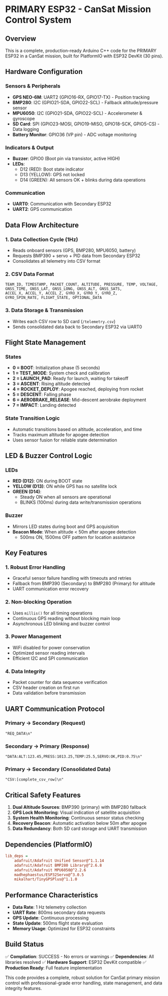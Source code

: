 # PRIMARY ESP32 - CanSat Mission Control System

## Overview
This is a complete, production-ready Arduino C++ code for the PRIMARY ESP32 in a CanSat mission, built for PlatformIO with ESP32 DevKit (30 pins).

## Hardware Configuration

### Sensors & Peripherals
- **GPS NEO-6M**: UART2 (GPIO16-RX, GPIO17-TX) - Position tracking
- **BMP280**: I2C (GPIO21-SDA, GPIO22-SCL) - Fallback altitude/pressure sensor  
- **MPU6050**: I2C (GPIO21-SDA, GPIO22-SCL) - Accelerometer & gyroscope
- **SD Card**: SPI (GPIO23-MOSI, GPIO19-MISO, GPIO18-SCK, GPIO5-CS) - Data logging
- **Battery Monitor**: GPIO36 (VP pin) - ADC voltage monitoring

### Indicators & Output
- **Buzzer**: GPIO0 (Boot pin via transistor, active HIGH)
- **LEDs**:
  - D12 (RED): Boot state indicator
  - D13 (YELLOW): GPS not locked
  - D14 (GREEN): All sensors OK + blinks during data operations

### Communication
- **UART0**: Communication with Secondary ESP32
- **UART2**: GPS communication

## Data Flow Architecture

### 1. Data Collection Cycle (1Hz)
- Reads onboard sensors (GPS, BMP280, MPU6050, battery)
- Requests BMP390 + servo + PID data from Secondary ESP32
- Consolidates all telemetry into CSV format

### 2. CSV Data Format
```
TEAM_ID, TIMESTAMP, PACKET_COUNT, ALTITUDE, PRESSURE, TEMP, VOLTAGE,
GNSS_TIME, GNSS_LAT, GNSS_LONG, GNSS_ALT, GNSS_SATS,
ACCEL_X, ACCEL_Y, ACCEL_Z, GYRO_X, GYRO_Y, GYRO_Z,
GYRO_SPIN_RATE, FLIGHT_STATE, OPTIONAL_DATA
```

### 3. Data Storage & Transmission
- Writes each CSV row to SD card (`/telemetry.csv`)
- Sends consolidated data back to Secondary ESP32 via UART0

## Flight State Management

### States
- **0 = BOOT**: Initialization phase (5 seconds)
- **1 = TEST_MODE**: System check and calibration
- **2 = LAUNCH_PAD**: Ready for launch, waiting for takeoff
- **3 = ASCENT**: Rising altitude detected
- **4 = ROCKET_DEPLOY**: Apogee reached, deploying from rocket
- **5 = DESCENT**: Falling phase
- **6 = AEROBRAKE_RELEASE**: Mid-descent aerobrake deployment
- **7 = IMPACT**: Landing detected

### State Transition Logic
- Automatic transitions based on altitude, acceleration, and time
- Tracks maximum altitude for apogee detection
- Uses sensor fusion for reliable state determination

## LED & Buzzer Control Logic

### LEDs
- **RED (D12)**: ON during BOOT state
- **YELLOW (D13)**: ON while GPS has no satellite lock
- **GREEN (D14)**: 
  - Steady ON when all sensors are operational
  - BLINKS (100ms) during data write/transmission operations

### Buzzer
- Mirrors LED states during boot and GPS acquisition
- **Beacon Mode**: When altitude < 50m after apogee detection
  - 500ms ON, 1500ms OFF pattern for location assistance

## Key Features

### 1. Robust Error Handling
- Graceful sensor failure handling with timeouts and retries
- Fallback from BMP390 (Secondary) to BMP280 (Primary) for altitude
- UART communication error recovery

### 2. Non-blocking Operation
- Uses `millis()` for all timing operations
- Continuous GPS reading without blocking main loop
- Asynchronous LED blinking and buzzer control

### 3. Power Management
- WiFi disabled for power conservation
- Optimized sensor reading intervals
- Efficient I2C and SPI communication

### 4. Data Integrity
- Packet counter for data sequence verification
- CSV header creation on first run
- Data validation before transmission

## UART Communication Protocol

### Primary → Secondary (Request)
```
"REQ_DATA\n"
```

### Secondary → Primary (Response)
```
"DATA:ALT:123.45,PRESS:1013.25,TEMP:25.5,SERVO:OK,PID:0.75\n"
```

### Primary → Secondary (Consolidated Data)
```
"CSV:[complete_csv_row]\n"
```

## Critical Safety Features

1. **Dual Altitude Sources**: BMP390 (primary) with BMP280 fallback
2. **GPS Lock Monitoring**: Visual indication of satellite acquisition
3. **System Health Monitoring**: Continuous sensor status checking
4. **Recovery Beacon**: Automatic activation below 50m after apogee
5. **Data Redundancy**: Both SD card storage and UART transmission

## Dependencies (PlatformIO)
```ini
lib_deps = 
    adafruit/Adafruit Unified Sensor@^1.1.14
    adafruit/Adafruit BMP280 Library@^2.6.8
    adafruit/Adafruit MPU6050@^2.2.6
    madhephaestus/ESP32Servo@^3.0.5
    mikalhart/TinyGPSPlus@^1.1.0
```

## Performance Characteristics
- **Data Rate**: 1 Hz telemetry collection
- **UART Rate**: 800ms secondary data requests
- **GPS Update**: Continuous processing
- **State Update**: 500ms flight state evaluation
- **Memory Usage**: Optimized for ESP32 constraints

## Build Status
✅ **Compilation**: SUCCESS - No errors or warnings
✅ **Dependencies**: All libraries resolved
✅ **Hardware Support**: ESP32 DevKit compatible
✅ **Production Ready**: Full feature implementation

This code provides a complete, robust solution for CanSat primary mission control with professional-grade error handling, state management, and data integrity features.
